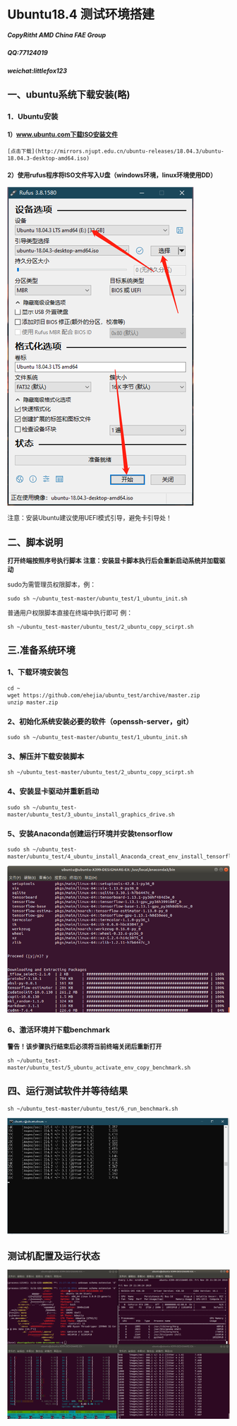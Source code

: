 # Ubuntu18.4 测试环境搭建 

##### CopyRitht AMD China FAE Group

##### QQ:77124019 
##### weichat:littlefox123 

## 一、ubuntu系统下载安装(略)

### 1．Ubuntu安装

####  1）www.ubuntu.com下载ISO安装文件
  
    [点击下载](http://mirrors.njupt.edu.cn/ubuntu-releases/18.04.3/ubuntu-18.04.3-desktop-amd64.iso)
	
####  2）使用rufus程序将ISO文件写入U盘（windows环境，linux环境使用DD）
  
![image](https://github.com/ehejia/ubuntu_test/raw/master/images/isotousb.png)

注意：安装Ubuntu建议使用UEFI模式引导，避免卡引导处！

## 二、脚本说明

**打开终端按照序号执行脚本**
**注意：安装显卡脚本执行后会重新启动系统并加载驱动**

sudo为需管理员权限脚本，例：
```
sudo sh ~/ubuntu_test-master/ubuntu_test/1_ubuntu_init.sh
```

普通用户权限脚本直接在终端中执行即可
  例：
```
sh ~/ubuntu_test-master/ubuntu_test/2_ubuntu_copy_scirpt.sh
```

## 三.准备系统环境

### 1、下载环境安装包
```
cd ~
wget https://github.com/ehejia/ubuntu_test/archive/master.zip
unzip master.zip
```
### 2、初始化系统安装必要的软件（openssh-server，git）
```
sudo sh ~/ubuntu_test-master/ubuntu_test/1_ubuntu_init.sh
```
### 3、解压并下载安装脚本
```
sh ~/ubuntu_test-master/ubuntu_test/2_ubuntu_copy_scirpt.sh
```
### 4、安装显卡驱动并重新启动
```
sudo sh ~/ubuntu_test-master/ubuntu_test/3_ubuntu_install_graphics_drive.sh
```
### 5、安装Anaconda创建运行环境并安装tensorflow
```
sudo sh ~/ubuntu_test-master/ubuntu_test/4_ubuntu_install_Anaconda_creat_env_install_tensorflow.sh
```
![image](https://github.com/ehejia/ubuntu_test/raw/master/images/conda_create_env.png)

### 6、激活环境并下载benchmark

**警告！该步骤执行结束后必须将当前终端关闭后重新打开**
```
sh ~/ubuntu_test-master/ubuntu_test/5_ubuntu_activate_env_copy_benchmark.sh
```
## 四、运行测试软件并等待结果
```
sh ~/ubuntu_test-master/ubuntu_test/6_run_benchmark.sh
```
![image](https://github.com/ehejia/ubuntu_test/raw/master/images/run_benchmark.png)

## 测试机配置及运行状态

![image](https://github.com/ehejia/ubuntu_test/raw/master/images/testing.png)
